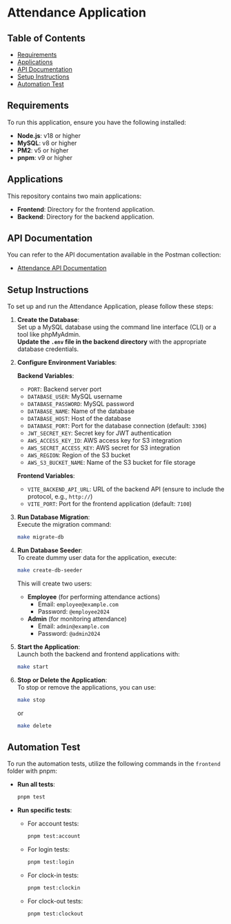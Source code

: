 # Attendance Application

## Table of Contents

- [Requirements](#requirements)
- [Applications](#applications)
- [API Documentation](#api-documentation)
- [Setup Instructions](#setup-instructions)
- [Automation Test](#automation-test)

## Requirements

To run this application, ensure you have the following installed:

- **Node.js**: v18 or higher
- **MySQL**: v8 or higher
- **PM2**: v5 or higher
- **pnpm**: v9 or higher

## Applications

This repository contains two main applications:

- **Frontend**: Directory for the frontend application.
- **Backend**: Directory for the backend application.

## API Documentation

You can refer to the API documentation available in the Postman collection:  
- [Attendance API Documentation](https://github.com/FgDevLab/attendance/blob/main/attendance.postman_collection.json)

## Setup Instructions

To set up and run the Attendance Application, please follow these steps:

1. **Create the Database**:  
   Set up a MySQL database using the command line interface (CLI) or a tool like phpMyAdmin.  
   **Update the `.env` file in the backend directory** with the appropriate database credentials.

2. **Configure Environment Variables**:  

   **Backend Variables**:
   - `PORT`: Backend server port
   - `DATABASE_USER`: MySQL username
   - `DATABASE_PASSWORD`: MySQL password
   - `DATABASE_NAME`: Name of the database
   - `DATABASE_HOST`: Host of the database
   - `DATABASE_PORT`: Port for the database connection (default: `3306`)
   - `JWT_SECRET_KEY`: Secret key for JWT authentication
   - `AWS_ACCESS_KEY_ID`: AWS access key for S3 integration
   - `AWS_SECRET_ACCESS_KEY`: AWS secret for S3 integration
   - `AWS_REGION`: Region of the S3 bucket
   - `AWS_S3_BUCKET_NAME`: Name of the S3 bucket for file storage

   **Frontend Variables**:
   - `VITE_BACKEND_API_URL`: URL of the backend API (ensure to include the protocol, e.g., `http://`)
   - `VITE_PORT`: Port for the frontend application (default: `7100`)

3. **Run Database Migration**:  
   Execute the migration command:
   ```bash
   make migrate-db
   ```

4. **Run Database Seeder**:  
   To create dummy user data for the application, execute:
   ```bash
   make create-db-seeder
   ```
   This will create two users:
   - **Employee** (for performing attendance actions)
     - Email: `employee@example.com`
     - Password: `@employee2024`
   - **Admin** (for monitoring attendance)
     - Email: `admin@example.com`
     - Password: `@admin2024`

5. **Start the Application**:  
   Launch both the backend and frontend applications with:
   ```bash
   make start
   ```

6. **Stop or Delete the Application**:  
   To stop or remove the applications, you can use:
   ```bash
   make stop
   ```
   or
   ```bash
   make delete
   ```

## Automation Test

To run the automation tests, utilize the following commands in the `frontend` folder with pnpm:

- **Run all tests**:
  ```bash
  pnpm test
  ```

- **Run specific tests**:
  - For account tests:
    ```bash
    pnpm test:account
    ```
  - For login tests:
    ```bash
    pnpm test:login
    ```
  - For clock-in tests:
    ```bash
    pnpm test:clockin
    ```
  - For clock-out tests:
    ```bash
    pnpm test:clockout
    ```